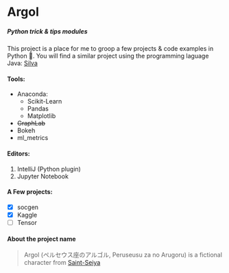 # Argol
##### Python trick & tips modules
This project is a place for me to groop a few projects & code examples in Python :snake:.
You will find a similar project using the programming laguage Java: [Silva](https://github.com/DivLoic/Silva)

#### Tools:
- Anaconda:
  - Scikit-Learn
  - Pandas
  - Matplotlib 
- ~~GraphLab~~
- Bokeh
- ml_metrics

#### Editors:
1. IntelliJ (Python plugin)
2. Jupyter Notebook

#### A Few projects:
- [X] socgen
- [X] Kaggle
- [ ] Tensor

#### About the project name
>Argol (ペルセウス座のアルゴル, Peruseusu za no Arugoru) is a fictional character from [Saint-Seiya](https://en.wikipedia.org/wiki/Saint_Seiya)
